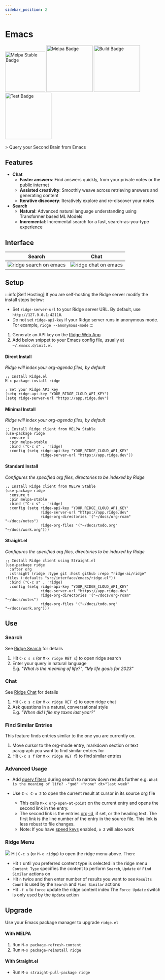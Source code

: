 ```yaml
---
sidebar_position: 2
---
```


# Emacs

<img src="https://stable.melpa.org/packages/ridge-badge.svg" width="130" alt="Melpa Stable Badge" />
<img src="https://melpa.org/packages/ridge-badge.svg" width="150" alt="Melpa Badge" />

<img src="https://github.com/ridge-ai/ridge/actions/workflows/build_ridge_el.yml/badge.svg" width="150" alt="Build Badge" />
<img src="https://github.com/ridge-ai/ridge/actions/workflows/test_ridge_el.yml/badge.svg" width="150" alt="Test Badge" />

<br />
<br />
> Query your Second Brain from Emacs

## Features
- **Chat**
  - **Faster answers**: Find answers quickly, from your private notes or the public internet
  - **Assisted creativity**: Smoothly weave across retrieving answers and generating content
  - **Iterative discovery**: Iteratively explore and re-discover your notes
- **Search**
  - **Natural**: Advanced natural language understanding using Transformer based ML Models
  - **Incremental**: Incremental search for a fast, search-as-you-type experience

## Interface

| Search | Chat |
|:------:|:----:|
| ![ridge search on emacs](/img/ridge_search_on_emacs.png) | ![ridge chat on emacs](/img/ridge_chat_on_emacs.png) |

## Setup
:::info[Self Hosting]
If you are self-hosting the Ridge server modify the install steps below:
- Set `ridge-server-url` to your Ridge server URL. By default, use `http://127.0.0.1:42110`.
- Do not set `ridge-api-key` if your Ridge server runs in anonymous mode. For example, `ridge --anonymous-mode`
:::

1. Generate an API key on the [Ridge Web App](https://app.ridge.dev/settings#clients)
2. Add below snippet to your Emacs config file, usually at `~/.emacs.d/init.el`


#### **Direct Install**
*Ridge will index your org-agenda files, by default*

```elisp
;; Install Ridge.el
M-x package-install ridge

; Set your Ridge API key
(setq ridge-api-key "YOUR_RIDGE_CLOUD_API_KEY")
(setq ridge-server-url "https://app.ridge.dev")
```

#### **Minimal Install**
*Ridge will index your org-agenda files, by default*

```elisp
;; Install Ridge client from MELPA Stable
(use-package ridge
  :ensure t
  :pin melpa-stable
  :bind ("C-c s" . 'ridge)
  :config (setq ridge-api-key "YOUR_RIDGE_CLOUD_API_KEY"
                ridge-server-url "https://app.ridge.dev"))
```

#### **Standard Install**
*Configures the specified org files, directories to be indexed by Ridge*

```elisp
;; Install Ridge client from MELPA Stable
(use-package ridge
  :ensure t
  :pin melpa-stable
  :bind ("C-c s" . 'ridge)
  :config (setq ridge-api-key "YOUR_RIDGE_CLOUD_API_KEY"
                ridge-server-url "https://app.ridge.dev"
                ridge-org-directories '("~/docs/org-roam" "~/docs/notes")
                ridge-org-files '("~/docs/todo.org" "~/docs/work.org")))
```

#### **Straight.el**
*Configures the specified org files, directories to be indexed by Ridge*

```elisp
;; Install Ridge client using Straight.el
(use-package ridge
  :after org
  :straight (ridge :type git :host github :repo "ridge-ai/ridge" :files (:defaults "src/interface/emacs/ridge.el"))
  :bind ("C-c s" . 'ridge)
  :config (setq ridge-api-key "YOUR_RIDGE_CLOUD_API_KEY"
                ridge-server-url "https://app.ridge.dev"
                ridge-org-directories '("~/docs/org-roam" "~/docs/notes")
                ridge-org-files '("~/docs/todo.org" "~/docs/work.org")))
```

## Use
### Search
See [Ridge Search](/features/search) for details
1. Hit  `C-c s s` (or `M-x ridge RET s`) to open ridge search
2. Enter your query in natural language<br/>
  E.g. *"What is the meaning of life?"*, *"My life goals for 2023"*

### Chat
See [Ridge Chat](/features/chat) for details
1. Hit `C-c s c` (or `M-x ridge RET c`) to open ridge chat
2. Ask questions in a natural, conversational style<br/>
  E.g. *"When did I file my taxes last year?"*

### Find Similar Entries
This feature finds entries similar to the one you are currently on.
1. Move cursor to the org-mode entry, markdown section or text paragraph you want to find similar entries for
2. Hit `C-c s f` (or `M-x ridge RET f`) to find similar entries

### Advanced Usage
- Add [query filters](https://github.com/ridge-ai/ridge/#query-filters) during search to narrow down results further
  e.g. `What is the meaning of life? -"god" +"none" dt>"last week"`

- Use `C-c C-o 2` to open the current result at cursor in its source org file
  - This calls `M-x org-open-at-point` on the current entry and opens the second link in the entry.
  - The second link is the entries [org-id](https://orgmode.org/manual/Handling-Links.html#FOOT28), if set, or the heading text.
    The first link is the line number of the entry in the source file. This link is less robust to file changes.
  - Note: If you have [speed keys](https://orgmode.org/manual/Speed-Keys.html) enabled, `o 2` will also work

### Ridge Menu
![](/img/ridge_emacs_menu.png)
Hit `C-c s` (or `M-x ridge`) to open the ridge menu above. Then:
- Hit `t` until you preferred content type is selected in the ridge menu
  `Content Type` specifies the content to perform `Search`, `Update` or `Find Similar` actions on
- Hit `n` twice and then enter number of results you want to see
  `Results Count` is used by the `Search` and `Find Similar` actions
- Hit `-f u` to `force` update the ridge content index
  The `Force Update` switch is only used by the `Update` action

## Upgrade
Use your Emacs package manager to upgrade `ridge.el`
<!-- tabs:start -->

#### **With MELPA**
1. Run `M-x package-refresh-content`
2. Run `M-x package-reinstall ridge`

#### **With Straight.el**
- Run `M-x straight-pull-package ridge`

<!-- tabs:end -->
